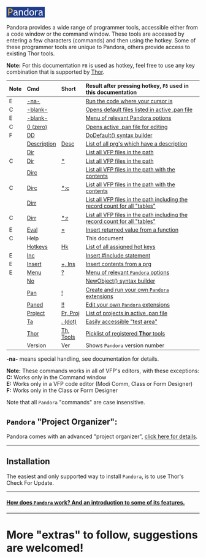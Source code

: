 
[![How Pandora works](documents/Images/pandora2.png)](documents/panhow.md)

 Pandora provides a wide range of programmer tools, accessible either from a code window or the command window.  These tools are accessed by entering a few characters (commands) and then using the hotkey. Some of these programmer tools are unique to Pandora, others provide access to existing Thor tools.  
 
**Note:** For this documentation `F8` is used as hotkey, feel free to use any key combination that is supported by [Thor](https://github.com/VFPX/Thor).

|Note|Cmd |Short| Result after pressing hotkey, `F8` used in this documentation|
|:--|:--|:--  |:-------------|
|E|[-na-](documents/panrc.md)  || [Run the code where your cursor is](documents/panrc.md)|
|C|[-blank-](documents/panorg.md)  || [Opens default files listed in active .pan file](documents/panorg.md)|
|E|[-blank-](documents/panmnu.md)  || [Menu of relevant Pandora options](documents/panmnu.md)|
|C |[0 (zero)](documents/panorg.md) || [Opens active .pan file for editing ](documents/Pandora_proorg.md)|
|F|[DD](documents/pandd.md)     || [DoDefault() syntax builder](documents/pandd.md)|
| |[Description](documents/pandesc.md)|[Desc](documents/pandesc.md)| [List of all prg's which have a description](documents/pandesc.md)|
| |[Dir](documents/pandir.md)  || [List all VFP files in the path](documents/pandir.md)|
|C |[Dir](documents/pandir.md)  |[*](documents/pandir.md)| [List all VFP files in the path](documents/pandir.md)|
| |[Dirc](documents/pandir.md) || [List all VFP files in the path with the  contents](documents/pandir.md)||
|C |[Dirc](documents/pandir.md) |[*:c](documents/pandir.md)| [List all VFP files in the path with the  contents](documents/pandir.md)||
| |[Dirr](documents/pandir.md) || [List  all VFP files in the path including the record count for all "tables"](documents/pandir.md)|
|C |[Dirr](documents/pandir.md) |[*:r ](documents/pandir.md)| [List  all VFP files in the path including the record count for all "tables"](documents/pandir.md)|
|E|[Eval](documents/paneval.md)|[=](documents/paneval.md)| [Insert returned value from a function](documents/paneval.md)|
|C |Help ||This document|
| |[Hotkeys](documents/panhk.md) |[Hk](documents/panhk.md) |[List of all assigned hot keys](documents/panhk.md)|
|E|[Inc](documents/paninc.md)|| [Insert #Include statement](documents/paninc.md)|
|E|[Insert](documents/panins.md) |[+, Ins](documents/panins.md)| [Insert contents from a prg](documents/panins.md)|
|E|[Menu](documents/panmnu.md)  |[?](documents/panmnu.md)| [Menu of relevant `Pandora` options](documents/panmnu.md)|
| |[No](documents/panno.md) || [NewObject() syntax builder ](documents/panno.md)|
| |[Pan](documents/panext.md) |[!](documents/panext.md)| [Create and run your own `Pandora` extensions](documents/panext.md)|
| |[Paned](documents/panext.md#paned) |[!!](documents/panext.md#paned)| [Edit your own `Pandora` extensions](documents/panext.md#paned)|
| |[Project](documents/panorg.md) |[Pr, Proj](documents/panorg.md)| [List of projects in active .pan file ](documents/Pandora_proorg.md)|
| |[Ta](documents/Panta.md)|[. (dot)](documents/Panta.md)| [Easily accessible "test area"](documents/Panta.md)|
| |[Thor](documents/panth.md) |[Th, Tools](documents/panth.md)| [Picklist of registered **Thor** tools](documents/panth.md)|
| |Version |Ver| Shows `Pandora` version number|



<!--
| |<a href="#pan">Pan </a> | <a href="#pan">Run or create custom Pandora extensions </a>|
|C|<a href="#pr">Pr  </a>  | <a href="#pr">List of "projects" in active **Pandora** file</a>| -->

**-na-** means special handling, see documentation for details.   

**Note:** These commands works in all of VFP's editors, with these exceptions:  
**C:** Works only in the Command window   
**E:** Works only in a VFP code editor (Modi Comm, Class or Form Designer)  
**F:** Works only in the Class or Form Designer  

Note that all `Pandora` "commands" are case insensitive.

## `Pandora` "Project Organizer":

Pandora comes with an advanced "project organizer", [click here for details](documents/panorg.md).


----------------------  

## Installation
  
The easiest and only supported way to install `Pandora`, is to use Thor's Check For Update.

---------------------

#### [How does `Pandora` work? And an introduction to some of its features.](documents/panhow.md)   


--------------
# More "extras" to follow, suggestions are welcomed!

